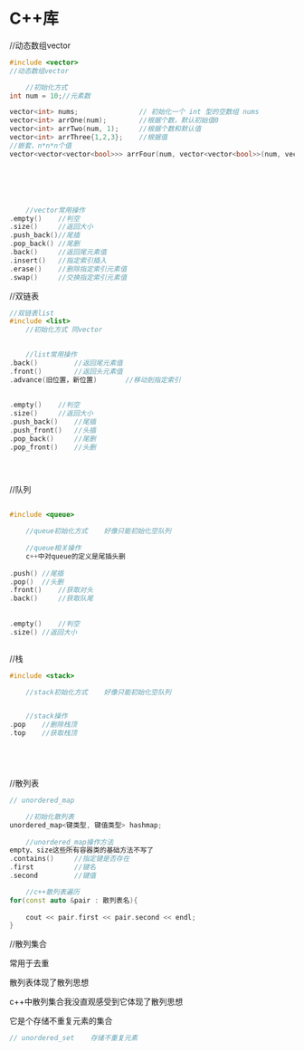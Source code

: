 # C++库

//动态数组vector

```c++
#include <vector>
//动态数组vector

	//初始化方式
int num = 10;//元素数

vector<int> nums;				// 初始化一个 int 型的空数组 nums
vector<int> arrOne(num);		//根据个数，默认初始值0
vector<int> arrTwo(num, 1);		//根据个数和默认值
vector<int> arrThree{1,2,3};	//根据值
//嵌套，n*n*n个值
vector<vector<vector<bool>>> arrFour(num, vector<vector<bool>>(num, vector<bool>(num, true)));






	//vector常用操作
.empty()	//判空
.size()		//返回大小
.push_back()//尾插
.pop_back() //尾删
.back()		//返回尾元素值
.insert()	//指定索引插入
.erase()	//删除指定索引元素值
.swap()		//交换指定索引元素值


```



//双链表

```c++
//双链表list
#include <list>
	//初始化方式	同vector

	
    //list常用操作
.back()			//返回尾元素值
.front()		//返回头元素值
.advance(旧位置，新位置)		//移动到指定索引
    
    
.empty()	//判空
.size()		//返回大小
.push_back()	//尾插
.push_front()	//头插
.pop_back()		//尾删
.pop_front()	//头删


    
```





//队列

```c++

#include <queue>

	//queue初始化方式	好像只能初始化空队列
	
	//queue相关操作
	c++中对queue的定义是尾插头删
    
.push()	//尾插
.pop()	//头删
.front()	//获取对头
.back()		//获取队尾
        
        
.empty()	//判空
.size()	//返回大小



```





//栈

```c++
#include <stack>

	//stack初始化方式	好像只能初始化空队列


	//stack操作
.pop	//删除栈顶
.top	//获取栈顶






```





//散列表

```c++
// unordered_map

	//初始化散列表
unordered_map<键类型, 键值类型> hashmap;
	
	//unordered_map操作方法
empty、size这些所有容器类的基础方法不写了
.contains()		//指定键是否存在
.first			//键名
.second			//键值

	//c++散列表遍历
for(const auto &pair : 散列表名){
	
    cout << pair.first << pair.second << endl;
}

```



//散列集合

常用于去重

散列表体现了散列思想

c++中散列集合我没直观感受到它体现了散列思想

它是个存储不重复元素的集合

```c++
// unordered_set	存储不重复元素










```













































